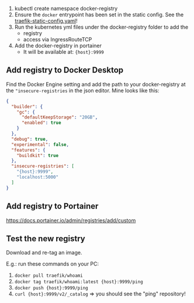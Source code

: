 ﻿1. kubectl create namespace docker-registry
2. Ensure the ```docker``` entrypoint has been set in the static config. See the [traefik-static-config.yaml](k3s/traefik-static-config.yaml)!
3. Run the kubernetes yml files under the docker-registry folder to add the
    * registry
    * access via IngressRouteTCP
4. Add the docker-registry in portainer
   * It will be available at: ```{host}:9999```

## Add registry to Docker Desktop
Find the Docker Engine setting and add the path to your docker-registry at the ```"insecure-registries``` in the json editor. Mine looks like this:
```json
{
  "builder": {
    "gc": {
      "defaultKeepStorage": "20GB",
      "enabled": true
    }
  },
  "debug": true,
  "experimental": false,
  "features": {
    "buildkit": true
  },
  "insecure-registries": [
    "{host}:9999",
    "localhost:5000"
  ]
}
```

## Add registry to Portainer
https://docs.portainer.io/admin/registries/add/custom

## Test the new registry
Download and re-tag an image.

E.g.: run these commands on your PC:
1. ```docker pull traefik/whoami```
2. ```docker tag traefik/whoami:latest {host}:9999/ping```
3. ```docker push {host}:9999/ping```
4. ```curl {host}:9999/v2/_catalog``` => you should see the "ping" repository!



